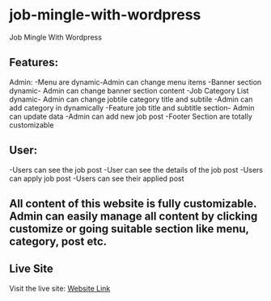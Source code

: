 # job-mingle-with-wordpress
Job Mingle With Wordpress

## Features:
Admin:
-Menu are dynamic-Admin can change menu items
-Banner section dynamic- Admin can change banner section content 
-Job Category List dynamic- Admin can change jobtile category title and subtile
-Admin can add category in dynamically
-Feature job title and subtitle section- Admin can update data
-Admin can add new job post 
-Footer Section are totally customizable

## User:
-Users can see the job post
-User can see the details of the job post
-Users can apply job post
-Users can see their applied post

 
## All content of this website is fully customizable. Admin can easily manage all content by clicking customize or going suitable section like menu, category, post etc.

## Live Site

Visit the live site: [Website Link](http://job-mingle.byethost5.com/)